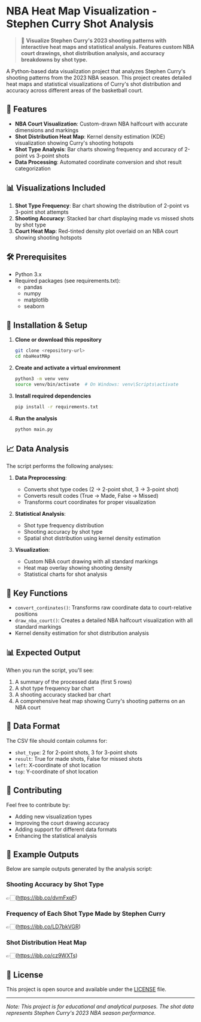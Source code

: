 # NBA Heat Map Visualization - Stephen Curry Shot Analysis

> 🏀 **Visualize Stephen Curry's 2023 shooting patterns with interactive heat maps and statistical analysis. Features custom NBA court drawings, shot distribution analysis, and accuracy breakdowns by shot type.**

A Python-based data visualization project that analyzes Stephen Curry's shooting patterns from the 2023 NBA season. This project creates detailed heat maps and statistical visualizations of Curry's shot distribution and accuracy across different areas of the basketball court.

## 🏀 Features

- **NBA Court Visualization**: Custom-drawn NBA halfcourt with accurate dimensions and markings
- **Shot Distribution Heat Map**: Kernel density estimation (KDE) visualization showing Curry's shooting hotspots
- **Shot Type Analysis**: Bar charts showing frequency and accuracy of 2-point vs 3-point shots
- **Data Processing**: Automated coordinate conversion and shot result categorization

## 📊 Visualizations Included

1. **Shot Type Frequency**: Bar chart showing the distribution of 2-point vs 3-point shot attempts
2. **Shooting Accuracy**: Stacked bar chart displaying made vs missed shots by shot type
3. **Court Heat Map**: Red-tinted density plot overlaid on an NBA court showing shooting hotspots

## 🛠️ Prerequisites

- Python 3.x
- Required packages (see requirements.txt):
  - pandas
  - numpy
  - matplotlib
  - seaborn

## 🚀 Installation & Setup

1. **Clone or download this repository**
   ```bash
   git clone <repository-url>
   cd nbaHeatMAp
   ```

2. **Create and activate a virtual environment**
   ```bash
   python3 -m venv venv
   source venv/bin/activate  # On Windows: venv\Scripts\activate
   ```

3. **Install required dependencies**
   ```bash
   pip install -r requirements.txt
   ```

4. **Run the analysis**
   ```bash
   python main.py
   ```


## 📈 Data Analysis

The script performs the following analyses:

1. **Data Preprocessing**:
   - Converts shot type codes (2 → 2-point shot, 3 → 3-point shot)
   - Converts result codes (True → Made, False → Missed)
   - Transforms court coordinates for proper visualization

2. **Statistical Analysis**:
   - Shot type frequency distribution
   - Shooting accuracy by shot type
   - Spatial shot distribution using kernel density estimation

3. **Visualization**:
   - Custom NBA court drawing with all standard markings
   - Heat map overlay showing shooting density
   - Statistical charts for shot analysis

## 🎯 Key Functions

- `convert_cordinates()`: Transforms raw coordinate data to court-relative positions
- `draw_nba_court()`: Creates a detailed NBA halfcourt visualization with all standard markings
- Kernel density estimation for shot distribution analysis

## 📊 Expected Output

When you run the script, you'll see:
1. A summary of the processed data (first 5 rows)
2. A shot type frequency bar chart
3. A shooting accuracy stacked bar chart
4. A comprehensive heat map showing Curry's shooting patterns on an NBA court


## 📝 Data Format

The CSV file should contain columns for:
- `shot_type`: 2 for 2-point shots, 3 for 3-point shots
- `result`: True for made shots, False for missed shots
- `left`: X-coordinate of shot location
- `top`: Y-coordinate of shot location

## 🤝 Contributing

Feel free to contribute by:
- Adding new visualization types
- Improving the court drawing accuracy
- Adding support for different data formats
- Enhancing the statistical analysis


## 📸 Example Outputs

Below are sample outputs generated by the analysis script:

### Shooting Accuracy by Shot Type
👉🏻(https://ibb.co/dvmFxqF)

### Frequency of Each Shot Type Made by Stephen Curry
👉🏻(https://ibb.co/LD7bkVGR)

### Shot Distribution Heat Map
👉🏻(https://ibb.co/cz9WXTs)

## 📄 License

This project is open source and available under the [LICENSE](LICENSE) file.

---

*Note: This project is for educational and analytical purposes. The shot data represents Stephen Curry's 2023 NBA season performance.*
